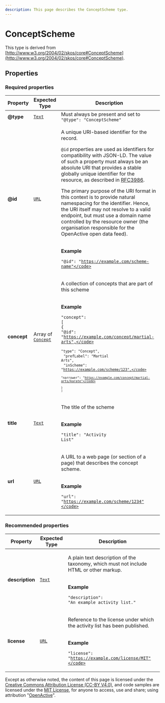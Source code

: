 ```yaml
---
description: This page describes the ConceptScheme type.
---
```


# ConceptScheme

This type is derived from [http://www.w3.org/2004/02/skos/core#ConceptScheme](http://www.w3.org/2004/02/skos/core#ConceptScheme).

## **Properties**

### **Required properties**

| Property    | Expected Type                                                                  | Description                                                                                                                                                                                                                                                                                                                                                                                                                                                                                                                                                                                                                                                                                                                                                         |
| ----------- | ------------------------------------------------------------------------------ | ------------------------------------------------------------------------------------------------------------------------------------------------------------------------------------------------------------------------------------------------------------------------------------------------------------------------------------------------------------------------------------------------------------------------------------------------------------------------------------------------------------------------------------------------------------------------------------------------------------------------------------------------------------------------------------------------------------------------------------------------------------------- |
| **@type**   | [`Text`](https://schema.org/Text)                                              | Must always be present and set to `"@type": "ConceptScheme"`                                                                                                                                                                                                                                                                                                                                                                                                                                                                                                                                                                                                                                                                                                        |
| **@id**     | [`URL`](https://schema.org/URL)                                                | <p>A unique URI-based identifier for the record.</p><p><code>@id</code> properties are used as identifiers for compatibility with JSON-LD. The value of such a property must always be an absolute URI that provides a stable globally unique identifier for the resource, as described in <a href="https://tools.ietf.org/html/rfc3986">RFC3986</a>.</p><p>The primary purpose of the URI format in this context is to provide natural namespacing for the identifier. Hence, the URI itself may not resolve to a valid endpoint, but must use a domain name controlled by the resource owner (the organisation responsible for the OpenActive open data feed).</p><p><br><strong>Example</strong></p><p><code>"@id": "https://example.com/scheme-name"</code></p> |
| **concept** | Array of [`Concept`](https://developer.openactive.io/data-model/types/concept) | <p>A collection of concepts that are part of this scheme</p><p><br><strong>Example</strong></p><p><code>"concept": [</code><br>  <code>{</code><br>    <code>"@id": "https://example.com/concept/martial-arts",</code><br>    <code>"type": "Concept",</code><br>    <code>"prefLabel": "Martial Arts",</code><br>    <code>"inScheme": "https://example.com/scheme/123",</code><br>    <code>"narrower": "https://example.com/concept/martial-arts/karate"</code><br>  <code>}</code><br><code>]</code></p>                                                                                                                                                                                                                                                        |
| **title**   | [`Text`](https://schema.org/Text)                                              | <p>The title of the scheme</p><p><br><strong>Example</strong></p><p><code>"title": "Activity List"</code></p>                                                                                                                                                                                                                                                                                                                                                                                                                                                                                                                                                                                                                                                       |
| **url**     | [`URL`](https://schema.org/URL)                                                | <p>A URL to a web page (or section of a page) that describes the concept scheme.</p><p><br><strong>Example</strong></p><p><code>"url": "https://example.com/scheme/1234"</code></p>                                                                                                                                                                                                                                                                                                                                                                                                                                                                                                                                                                                 |

### **Recommended properties**

| Property        | Expected Type                     | Description                                                                                                                                                                                    |
| --------------- | --------------------------------- | ---------------------------------------------------------------------------------------------------------------------------------------------------------------------------------------------- |
| **description** | [`Text`](https://schema.org/Text) | <p>A plain text description of the taxonomy, which must not include HTML or other markup.</p><p><br><strong>Example</strong></p><p><code>"description": "An example activity list."</code></p> |
| **license**     | [`URL`](https://schema.org/URL)   | <p>Reference to the license under which the activity list has been published.</p><p><br><strong>Example</strong></p><p><code>"license": "https://example.com/license/MIT"</code></p>           |

Except as otherwise noted, the content of this page is licensed under the [Creative Commons Attribution License (CC-BY V4.0)](https://creativecommons.org/licenses/by/4.0/), and code samples are licensed under the [MIT License](https://opensource.org/licenses/MIT), for anyone to access, use and share; using attribution "[OpenActive](https://www.openactive.io/)".
